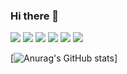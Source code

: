 ### Hi there 👋

<img src="https://img.shields.io/badge/React-61DAFB?style=for-the-badge&logo=React&logoColor=white">
<img src="https://img.shields.io/badge/Javascript-F7DF1E?style=for-the-badge&logo=Javascript&logoColor=white">
<img src="https://img.shields.io/badge/React-3776AB?style=for-the-badge&logo=R&logoColor=white">
<img src="https://img.shields.io/badge/React-3776AB?style=for-the-badge&logo=R&logoColor=white">
<img src="https://img.shields.io/badge/React-3776AB?style=for-the-badge&logo=R&logoColor=white">
<img src="https://img.shields.io/badge/React-3776AB?style=for-the-badge&logo=R&logoColor=white">


[![Anurag's GitHub stats](https://github-readme-stats.vercel.app/api?username=seonghong1)]
<!--
**seonghong1/seonghong1** is a ✨ _special_ ✨ repository because its `README.md` (this file) appears on your GitHub profile.

Here are some ideas to get you started:

- 🔭 I’m currently working on ...
- 🌱 I’m currently learning ...
- 👯 I’m looking to collaborate on ...
- 🤔 I’m looking for help with ...
- 💬 Ask me about ...
- 📫 How to reach me: ...
- 😄 Pronouns: ...
- ⚡ Fun fact: ...
-->
